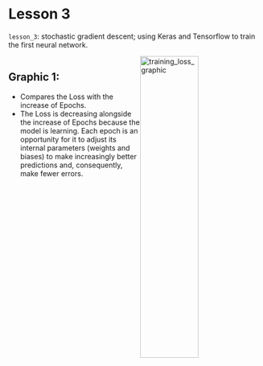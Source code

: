 # Lesson 3

`lesson_3`: stochastic gradient descent; using Keras and Tensorflow to train the first neural network.

<div style="display: flex; justify-content: center;">
<div class="texto-titulo">

## Graphic 1:
* Compares the Loss with the increase of Epochs.
* The Loss is decreasing alongside the increase of Epochs because the model is learning. Each epoch is an opportunity for it to adjust its internal parameters (weights and biases) to make increasingly better predictions and, consequently, make fewer errors.

</div>
      <img style="width: 48%;" width="1000" height="600" alt="training_loss_graphic" src="https://github.com/user-attachments/assets/468f3a54-d6ff-4f6e-9594-adef06a8d923" />
</div>
